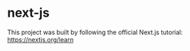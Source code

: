# next-js

This project was built by following the official Next.js tutorial: https://nextjs.org/learn
